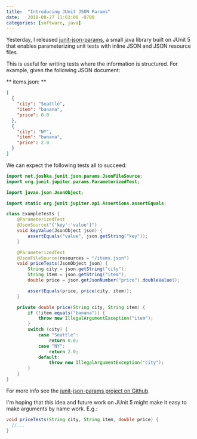 ```yaml
---
title:  "Introducing JUnit JSON Params"
date:   2018-08-27 11:03:00 -0700
categories: [software, java]
---
```

Yesterday, I released [junit-json-params](https://www.joshka.net/junit-json-params/),
a small java library built on JUnit 5 that enables parameterizing unit tests
with inline JSON and JSON resource files.

This is useful for writing tests where the information is structured. For
example, given the following JSON document:

** items.json: **
```json
[
  {
    "city": "Seattle",
    "item": "banana",
    "price": 0.0
  },
  {
    "city": "NY",
    "item": "banana",
    "price": 2.0
  }
]
```
We can expect the following tests all to succeed:
```java
import net.joshka.junit.json.params.JsonFileSource;
import org.junit.jupiter.params.ParameterizedTest;

import javax.json.JsonObject;

import static org.junit.jupiter.api.Assertions.assertEquals;

class ExampleTests {
    @ParameterizedTest
    @JsonSource("{'key':'value'}")
    void keyValue(JsonObject json) {
        assertEquals("value", json.getString("key"));
    }

    @ParameterizedTest
    @JsonFileSource(resources = "/items.json")
    void priceTests(JsonObject json) {
        String city = json.getString("city");
        String item = json.getString("item");
        double price = json.getJsonNumber("price").doubleValue();

        assertEquals(price, price(city, item));
    }

    private double price(String city, String item) {
        if (!item.equals("banana")) {
            throw new IllegalArgumentException("item");
        }
        switch (city) {
            case "Seattle":
                return 0.0;
            case "NY":
                return 2.0;
            default:
                throw new IllegalArgumentException("city");
        }
    }
}
```

For more info see the [junit-json-params project on Github](https://github.com/joshka/junit-json-params).

I'm hoping that this idea and future work on JUnit 5 might make it easy to make
arguments by name work. E.g.:
```java
void priceTests(String city, String item, double price) {
  //...
}
```
